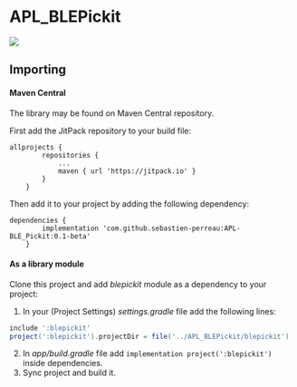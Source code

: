 # APL_BLEPickit

[![](https://jitpack.io/v/sebastien-perreau/APL-BLE-Pickit.svg)](https://jitpack.io/#sebastien-perreau/APL-BLE-Pickit)

## Importing

#### Maven Central

The library may be found on Maven Central repository. 

First add the JitPack repository to your build file:

```grovy
allprojects {
		repositories {
			...
			maven { url 'https://jitpack.io' }
		}
	}
```

Then add it to your project by adding the following dependency:

```grovy
dependencies {
		implementation 'com.github.sebastien-perreau:APL-BLE_Pickit:0.1-beta'
	}
```

#### As a library module

Clone this project and add *blepickit* module as a dependency to your project:

1. In your (Project Settings) *settings.gradle* file add the following lines:
```groovy
include ':blepickit'
project(':blepickit').projectDir = file('../APL_BLEPickit/blepickit')
```
2. In *app/build.gradle* file add `implementation project(':blepickit')` inside dependencies.
3. Sync project and build it.
 
